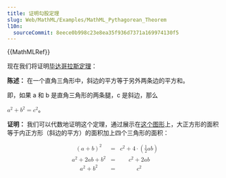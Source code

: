 ```yaml
---
title: 证明勾股定理
slug: Web/MathML/Examples/MathML_Pythagorean_Theorem
l10n:
  sourceCommit: 8eece0b998c23e8ea35f936d7371a169974130f5
---
```


{{MathMLRef}}

现在我们将证明[毕达哥拉斯定理](https://zh.wikipedia.org/wiki/勾股定理)：

**陈述：** 在一个直角三角形中，斜边的平方等于另外两条边的平方和。

即，如果 a 和 b 是直角三角形的两条腿，c 是斜边，那么

<!-- @prettier-ignore -->
<math>
  <mrow>
    <msup>
      <mi>a</mi>
      <mn>2</mn>
    </msup>
    <mo>+</mo>
    <msup>
      <mi>b</mi>
      <mn>2</mn>
    </msup>
    <mo>=</mo>
    <msup>
      <mi>c</mi>
      <mn>2</mn>
    </msup>
  </mrow>
</math>。

**证明：** 我们可以代数地证明这个定理，通过展示在[这个图形](http://www.cut-the-knot.org/pythagoras/proof31.gif)上，大正方形的面积等于内正方形（斜边的平方）的面积加上四个三角形的面积：

<math display="block">
  <mtable>
    <mtr>
      <mtd>
        <msup>
          <mrow>
            <mo>(</mo>
            <mi>a</mi>
            <mo>+</mo>
            <mi>b</mi>
            <mo>)</mo>
          </mrow>
          <mn>2</mn>
        </msup>
      </mtd>
      <mtd>
        <mo>=</mo>
      </mtd>
      <mtd>
        <msup>
          <mi>c</mi>
          <mn>2</mn>
        </msup>
        <mo>+</mo>
        <mn>4</mn>
        <mo>⋅</mo>
        <mo>(</mo>
        <mfrac>
          <mn>1</mn>
          <mn>2</mn>
        </mfrac>
        <mi>a</mi>
        <mi>b</mi>
        <mo>)</mo>
      </mtd>
    </mtr>
    <mtr>
      <mtd>
        <msup>
          <mi>a</mi>
          <mn>2</mn>
        </msup>
        <mo>+</mo>
        <mn>2</mn>
        <mi>a</mi>
        <mi>b</mi>
        <mo>+</mo>
        <msup>
          <mi>b</mi>
          <mn>2</mn>
        </msup>
      </mtd>
      <mtd>
        <mo>=</mo>
      </mtd>
      <mtd>
        <msup>
          <mi>c</mi>
          <mn>2</mn>
        </msup>
        <mo>+</mo>
        <mn>2</mn>
        <mi>a</mi>
        <mi>b</mi>
      </mtd>
    </mtr>
    <mtr>
      <mtd>
        <msup>
          <mi>a</mi>
          <mn>2</mn>
        </msup>
        <mo>+</mo>
        <msup>
          <mi>b</mi>
          <mn>2</mn>
        </msup>
      </mtd>
      <mtd>
        <mo>=</mo>
      </mtd>
      <mtd>
        <msup>
          <mi>c</mi>
          <mn>2</mn>
        </msup>
      </mtd>
    </mtr>
  </mtable>
</math>
